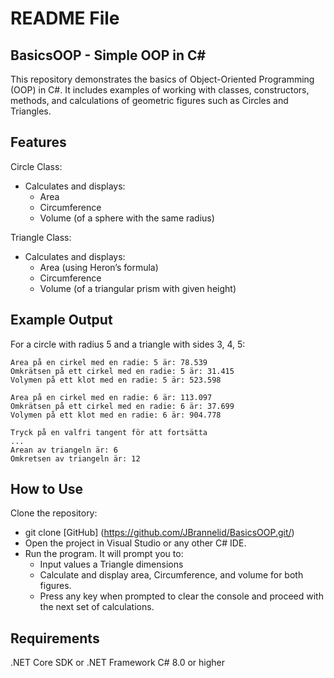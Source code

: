 # README File
## BasicsOOP - Simple OOP in C#
This repository demonstrates the basics of Object-Oriented Programming (OOP) in C#. It includes examples of working with classes, constructors, methods, and calculations of geometric figures such as Circles and Triangles.

## Features
Circle Class:
- Calculates and displays:
  - Area
  - Circumference
  - Volume (of a sphere with the same radius)

Triangle Class:
 - Calculates and displays:
   - Area (using Heron’s formula)
   - Circumference
   - Volume (of a triangular prism with given height)

## Example Output
For a circle with radius 5 and a triangle with sides 3, 4, 5:

```console
Area på en cirkel med en radie: 5 är: 78.539
Omkrätsen på ett cirkel med en radie: 5 är: 31.415
Volymen på ett klot med en radie: 5 är: 523.598

Area på en cirkel med en radie: 6 är: 113.097
Omkrätsen på ett cirkel med en radie: 6 är: 37.699
Volymen på ett klot med en radie: 6 är: 904.778

Tryck på en valfri tangent för att fortsätta
...
Arean av triangeln är: 6
Omkretsen av triangeln är: 12
```

## How to Use
Clone the repository:
- git clone [GitHub] (https://github.com/JBrannelid/BasicsOOP.git/)
- Open the project in Visual Studio or any other C# IDE.
- Run the program. It will prompt you to:
  - Input values a Triangle dimensions
  - Calculate and display area, Circumference, and volume for both figures.
  - Press any key when prompted to clear the console and proceed with the next set of calculations.

## Requirements
.NET Core SDK or .NET Framework
C# 8.0 or higher


